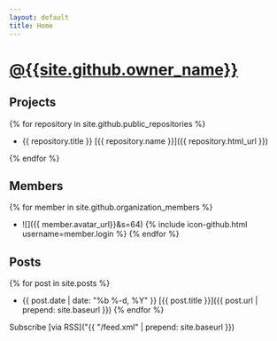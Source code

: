 ```yaml
---
layout: default
title: Home
---
```


# [@{{site.github.owner_name}}]({{site.github.owner_url}})

## Projects

{% for repository in site.github.public_repositories %}
 * {{ repository.title }} [{{ repository.name }}]({{ repository.html_url }})

{% endfor %}

## Members

{% for member in site.github.organization_members %}
  * ![]({{ member.avatar_url}}&s=64) {% include icon-github.html username=member.login %}
{% endfor %}

## Posts

{% for post in site.posts %}
  * {{ post.date | date: "%b %-d, %Y" }} [{{ post.title }}]({{ post.url | prepend: site.baseurl }})
{% endfor %}

Subscribe [via RSS]("{{ "/feed.xml" | prepend: site.baseurl }})
